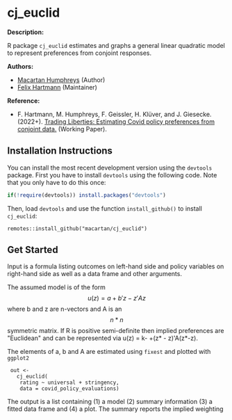 # cj_euclid

**Description:**

R package `cj_euclid` estimates and graphs a general linear quadratic model to represent preferences from conjoint responses. 


**Authors:**

-   [Macartan Humphreys](https://macartan.github.io) (Author)
-   [Felix Hartmann](http://hartmannfelix.github.io) (Maintainer)


**Reference:**

-   F. Hartmann, M. Humphreys, F. Geissler, H. Klüver, and J. Giesecke. (2022+). [Trading Liberties: Estimating Covid policy preferences from conjoint data.](https://osf.io/m6yvb/) (Working Paper).


## Installation Instructions

You can install the most recent development version using the `devtools` package. First you have to install `devtools` using the following code. Note that you only have to do this once:

``` r
if(!require(devtools)) install.packages("devtools")
```

Then, load `devtools` and use the function `install_github()` to install
`cj_euclid`:

```
remotes::install_github("macartan/cj_euclid")
```

## Get Started


Input is a formula listing outcomes on left-hand side and policy variables on right-hand side as well as a data frame and other arguments.

The assumed model is of the form $$u(z) = a + b'z - z'Az$$ where b and z are n-vectors and A is an $$n*n$$ symmetric matrix. If R is positive semi-definite then implied preferences are "Euclidean" and can be represented via u(z) = k- +(z* - z)'A(z*-z).

The elements of a, b and A are estimated using `fixest` and plotted with `ggplot2`

```
 out <-
   cj_euclid(
    rating ~ universal + stringency,
    data = covid_policy_evaluations)
```

The output is a list containing (1) a model (2) summary information (3) a fitted data frame and (4) a plot. The summary reports the implied weighting 
